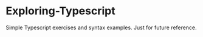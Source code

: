 # Exploring-Typescript

Simple Typescript exercises and syntax examples. Just for future reference.
